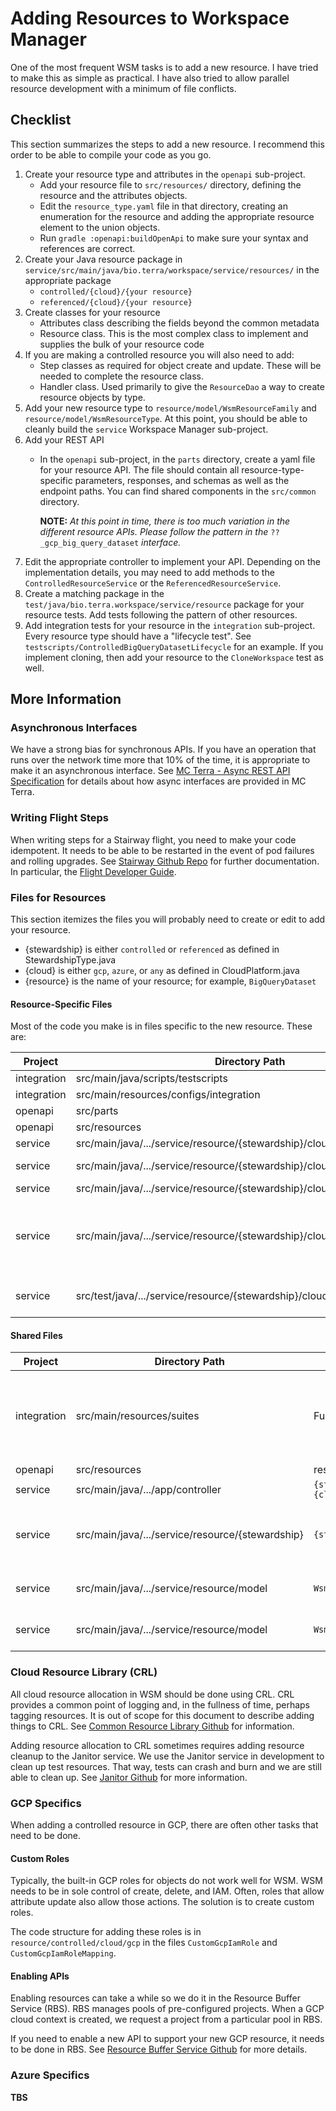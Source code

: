 # Adding Resources to Workspace Manager

One of the most frequent WSM tasks is to add a new resource. I have tried to make this as
simple as practical. I have also tried to allow parallel resource development with a
minimum of file conflicts.

## Checklist

This section summarizes the steps to add a new resource. I recommend this order to be able
to compile your code as you go.

1. Create your resource type and attributes in the `openapi` sub-project.
   - Add your resource file to `src/resources/` directory, defining the resource and the
     attributes objects.
   - Edit the `resource_type.yaml` file in that directory, creating an enumeration for the
     resource and adding the appropriate resource element to the union objects.
   - Run `gradle :openapi:buildOpenApi` to make sure your syntax and references are correct.
1. Create your Java resource package in `service/src/main/java/bio.terra/workspace/service/resources/`
      in the appropriate package
    - `controlled/{cloud}/{your resource}`
    - `referenced/{cloud}/{your resource}`
1. Create classes for your resource
   - Attributes class describing the fields beyond the common metadata
   - Resource class. This is the most complex class to implement and supplies the bulk of
     your resource code
1. If you are making a controlled resource you will also need to add:
   - Step classes as required for object create and update. These will be needed to
     complete the resource class.
   - Handler class. Used primarily to give the `ResourceDao` a way to create resource
     objects by type.
1. Add your new resource type to `resource/model/WsmResourceFamily` and
   `resource/model/WsmResourceType`. At this point, you should be able to cleanly build
   the `service` Workspace Manager sub-project.
1. Add your REST API
   - In the `openapi` sub-project, in the `parts` directory, create a yaml file for your
     resource API. The file should contain all resource-type-specific parameters,
     responses, and schemas as well as the endpoint paths. You can find shared components
     in the `src/common` directory.

       **NOTE:** *At this point in time, there is too much variation in the different
       resource APIs. Please follow the pattern in the* `??_gcp_big_query_dataset`
       *interface.*
1. Edit the appropriate controller to implement your API. Depending on the implementation
   details, you may need to add methods to the `ControlledResourceService` or the
   `ReferencedResourceService`.
1. Create a matching package in the `test/java/bio.terra.workspace/service/resource` package
   for your resource tests. Add tests following the pattern of other resources.
1. Add integration tests for your resource in the `integration` sub-project. Every
   resource type should have a "lifecycle test". See
   `testscripts/ControlledBigQueryDatasetLifecycle` for an example. If you implement
   cloning, then add your resource to the `CloneWorkspace` test as well.

## More Information

### Asynchronous Interfaces

We have a strong bias for synchronous APIs. If you have an operation that runs over the
network time more that 10% of the time, it is appropriate to make it an asynchronous
interface. See
[MC Terra - Async REST API Specification](https://docs.google.com/document/d/1PTd4xvmV9xnEkWaIgFc6d3VUyJwwymQTFdhpKrdsUKw/edit#heading=h.ol9mx3vfhjjj)
for details about how async interfaces are provided in MC Terra.

### Writing Flight Steps

When writing steps for a Stairway flight, you need to make your code idempotent. It needs
to be able to be restarted in the event of pod failures and rolling upgrades. See 
[Stairway Github Repo](https://github.com/DataBiosphere/stairway) for further documentation.
In particular, the [Flight Developer Guide](https://github.com/DataBiosphere/stairway/blob/develop/FLIGHT_DEVELOPER_GUIDE.md).

### Files for Resources

This section itemizes the files you will probably need to create or edit to add your resource.

* {stewardship} is either `controlled` or `referenced` as defined in StewardshipType.java
* {cloud} is either `gcp`, `azure`, or `any` as defined in CloudPlatform.java
* {resource} is the name of your resource; for example, `BigQueryDataset`

#### Resource-Specific Files

Most of the code you make is in files specific to the new resource. These are:

| Project | Directory Path | File | Notes |
| ------- | -------------- | ---- | ----- |
| integration | src/main/java/scripts/testscripts | `{resource}Lifecycle.java` |  |
| integration | src/main/resources/configs/integration | `{resource}Lifecycle.java` |  |
| openapi | src/parts | `{stewardship}_{cloud}_{resource}.yaml` | |
| openapi | src/resources | `{cloud}_{resource}.yaml` |  |
| service | src/main/java/.../service/resource/{stewardship}/cloud/{cloud}/{resource} | `{resource}Attributes.java` | |
| service | src/main/java/.../service/resource/{stewardship}/cloud/{cloud}/{resource} | `{resource}Handler.java` | controlled only |
| service | src/main/java/.../service/resource/{stewardship}/cloud/{cloud}/{resource} | `{resource}Resource.java` |
| service | src/main/java/.../service/resource/{stewardship}/cloud/{cloud}/{resource} | `*Steps.java` | Create and update step files; controlled only |
| service | src/test/java/.../service/resource/{stewardship}/cloud/{cloud}/{resource} | `*Test.java` | Unit and connected tests |

#### Shared Files

| Project | Directory Path | File | Notes |
| ------- | -------------- | ---- | ----- |
| integration | src/main/resources/suites | FullIntegration.json | If your test should run as part of the automated integration tests |
| openapi | src/resources | resource_type.yaml | |
| service | src/main/java/.../app/controller | `{stewardship}{cloud}Controller.java` | |
| service | src/main/java/.../service/resource/{stewardship} | `{stewardship}ResourceService.java` | If the common paths are not sufficient |
| service | src/main/java/.../service/resource/model | `WsmResource.java` | `enum` of all specific resources |
| service | src/main/java/.../service/resource/model | `WsmResourceFamily.java` | `enum` of kinds of resources |

### Cloud Resource Library (CRL)

All cloud resource allocation in WSM should be done using CRL. CRL provides a common point
of logging and, in the fullness of time, perhaps tagging resources. It is out of scope for
this document to describe adding things to CRL. See
[Common Resource Library Github](https://github.com/DataBiosphere/terra-cloud-resource-lib)
for information.

Adding resource allocation to CRL sometimes requires adding resource cleanup to the Janitor
service. We use the Janitor service in development to clean up test resources. That way,
tests can crash and burn and we are still able to clean up. See
[Janitor Github](https://github.com/DataBiosphere/terra-resource-janitor) for more information.

### GCP Specifics

When adding a controlled resource in GCP, there are often other tasks that need to be
done.

#### Custom Roles

Typically, the built-in GCP roles for objects do not work well for WSM. WSM needs to be in
sole control of create, delete, and IAM. Often, roles that allow attribute update also
allow those actions. The solution is to create custom roles.

The code structure for adding these roles is in `resource/controlled/cloud/gcp` in the
files `CustomGcpIamRole` and `CustomGcpIamRoleMapping`.

#### Enabling APIs

Enabling resources can take a while so we do it in the Resource Buffer Service (RBS). RBS
manages pools of pre-configured projects. When a GCP cloud context is created, we request
a project from a particular pool in RBS.

If you need to enable a new API to support your new GCP resource, it needs to be done in
RBS. See
[Resource Buffer Service Github](https://github.com/DataBiosphere/terra-resource-buffer)
for more details.

### Azure Specifics

**TBS**
